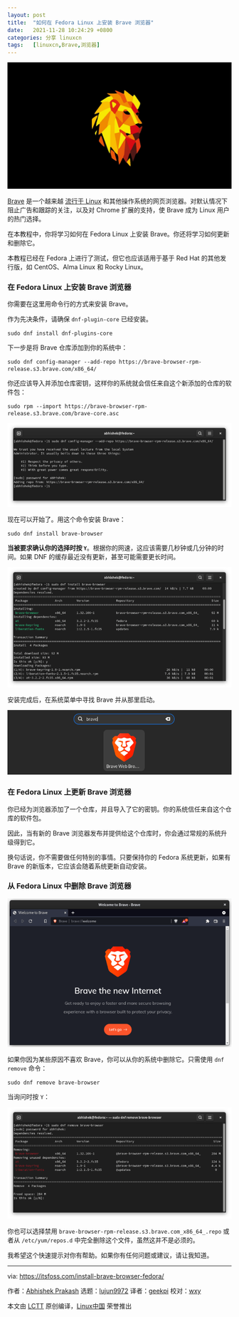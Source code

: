 ```yaml
---
layout: post
title:	"如何在 Fedora Linux 上安装 Brave 浏览器"
date:	2021-11-28 10:24:29 +0800 
categories:	分享 linuxcn 
tags:	[linuxcn,Brave,浏览器]
---
```



![](/Asserts/Images/album/202111/28/102349idh316xz3bslr6ps.jpg)


[Brave](https://brave.com/) 是一个越来越 [流行于 Linux](https://itsfoss.com/best-browsers-ubuntu-linux/) 和其他操作系统的网页浏览器。对默认情况下阻止广告和跟踪的关注，以及对 Chrome 扩展的支持，使 Brave 成为 Linux 用户的热门选择。


在本教程中，你将学习如何在 Fedora Linux 上安装 Brave。你还将学习如何更新和删除它。


本教程已经在 Fedora 上进行了测试，但它也应该适用于基于 Red Hat 的其他发行版，如 CentOS、Alma Linux 和 Rocky Linux。


### 在 Fedora Linux 上安装 Brave 浏览器


你需要在这里用命令行的方式来安装 Brave。


作为先决条件，请确保 `dnf-plugin-core` 已经安装。



```
sudo dnf install dnf-plugins-core

```

下一步是将 Brave 仓库添加到你的系统中：



```
sudo dnf config-manager --add-repo https://brave-browser-rpm-release.s3.brave.com/x86_64/

```

你还应该导入并添加仓库密钥，这样你的系统就会信任来自这个新添加的仓库的软件包：



```
sudo rpm --import https://brave-browser-rpm-release.s3.brave.com/brave-core.asc

```

![Adding Brave Browser repository in Fedora Linux](/Asserts/Images/album/202111/28/102429eb6b4c4tv5q3ibqv.png)


现在可以开始了。用这个命令安装 Brave：



```
sudo dnf install brave-browser

```

**当被要求确认你的选择时按 `Y`**。根据你的网速，这应该需要几秒钟或几分钟的时间。如果 DNF 的缓存最近没有更新，甚至可能需要更长时间。


![Installing Brave Browser in Fedora](/Asserts/Images/album/202111/28/102430jbr4vx74x79j4329.png)


安装完成后，在系统菜单中寻找 Brave 并从那里启动。


![Start Brave browser in Fedora Linux](/Asserts/Images/album/202111/28/102430bd7wvbqikxpokbb1.png)


### 在 Fedora Linux 上更新 Brave 浏览器


你已经为浏览器添加了一个仓库，并且导入了它的密钥。你的系统信任来自这个仓库的软件包。


因此，当有新的 Brave 浏览器发布并提供给这个仓库时，你会通过常规的系统升级得到它。


换句话说，你不需要做任何特别的事情。只要保持你的 Fedora 系统更新，如果有 Brave 的新版本，它应该会随着系统更新自动安装。


### 从 Fedora Linux 中删除 Brave 浏览器


![Brave Browser in Fedora Linux](/Asserts/Images/album/202111/28/102430ajdp7a2dgixq20ja.png)


如果你因为某些原因不喜欢 Brave，你可以从你的系统中删除它。只需使用 `dnf remove` 命令：



```
sudo dnf remove brave-browser

```

当询问时按 `Y`：


![Removing Brave browser from Fedora Linux](/Asserts/Images/album/202111/28/102430n5343h98b6c9gye0.png)


你也可以选择禁用 `brave-browser-rpm-release.s3.brave.com_x86_64_.repo` 或者从 `/etc/yum/repos.d` 中完全删除这个文件，虽然这并不是必须的。


我希望这个快速提示对你有帮助。如果你有任何问题或建议，请让我知道。




---


via: <https://itsfoss.com/install-brave-browser-fedora/>


作者：[Abhishek Prakash](https://itsfoss.com/author/abhishek/) 选题：[lujun9972](https://github.com/lujun9972) 译者：[geekpi](https://github.com/geekpi) 校对：[wxy](https://github.com/wxy)


本文由 [LCTT](https://github.com/LCTT/TranslateProject) 原创编译，[Linux中国](https://linux.cn/) 荣誉推出
